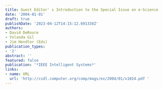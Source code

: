 ```yaml
---
title: Guest Editor' s Introduction to the Special Issue on e-Science
date: '2004-01-01'
draft: true
publishDate: '2023-04-12T14:15:12.691338Z'
authors:
- David DeRoure
- Yolanda Gil
- Jim Hendler (Eds)
publication_types:
- '2'
abstract: ''
featured: false
publication: '*IEEE Intelligent Systems*'
links:
- name: URL
  url: 'http://csdl.computer.org/comp/mags/ex/2004/01/x1024.pdf '
---
```


